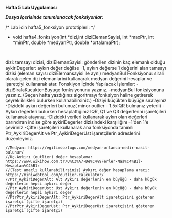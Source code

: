 **Hafta 5 Lab Uygulaması** 

***Dosya içerisinde tanımlanacak fonksiyonlar:*** 

/*  Lab icin hafta5_fonksiyon prototipleri: */

- void hafta4_fonksiyon(int *dizi,int diziElemanSayisi, int *maxPtr, int *minPtr, double *medyanPtr, double *ortalamaPtr);
<br>

 dizi: tamsayı dizisi, 
    diziElemanSayisi: gönderilen dizinin kaç elemanlı olduğu
    aykiriDegerler: aykırı değer değilse -1, aykırı değerse 1 değerini alan tamsayı dizisi (eleman sayısı diziElemansayisi ile aynı)
    medyanBul Fonksiyonu: sirali olarak gelen dizi elemanlarini kullanarak medyan değerini hesaplar ve işaretçiyi kullanarak atar.
    Fonskiyon İçinde Yapılacak İşlemler:
    -diziSiralaKucuktenBuyuge fonksiyonunu yazınız.
    -medyanBul fonksiyonunu yazınız. (Geçen hafta yazdığınız algoritmayı fonksiyon haline getirerek çeyrekliklikleri bulurken kullanabilirsiniz.)
    -Diziyi küçükten büyüğe sıralayınız
    -Dizideki aykırı değerleri bulunuz( minor outlier - 1.5xIQR bulmanız yeterli)
    -Aykırı değerleri bulurken hesaplattığınız IQR, Q1 ve Q3 değerlerini işaretçileri kullanarak atayınız.
    -Dizideki verileri kullanarak aykırı olan değerleri barındıran indise göre aykiriDegerler dizisindeki karşılığını -1'den 1'e çeviriniz
    -Çifte işaretçileri kullanarak ana fonksiyonda tanımlı Ptr_AykiriDegerAlt ve Ptr_AykiriDegerUst işaretçilerin adreslerini düzenleyiniz.
    
    //Medyan: https://egitimsozlugu.com/medyan-ortanca-nedir-nasil-bulunur/
    //Uç-Aykırı (outlier) değer hesaplama: https://www.wikihow.com.tr/U%C3%A7-De%C4%9Ferler-Nas%C4%B1l-Hesaplan%C4%B1r 
    //(Test amaçlı kullanabilirsiniz) Aykırı değer hesaplama aracı: https://miniwebtool.com/outlier-calculator/ 
    //Ptr_AykiriDegerAlt: Alt Aykırı değerlerin en büyüğü - daha küçük değerlerin hepsi aykırı değer
    //Ptr_AykiriDegerUst: Ust Aykırı değerlerin en küçüğü - daha büyük değerlerin hepsi aykırı değer
    //PtrPtr_AykiriDegerAlt: Ptr_AykiriDegerAlt işaretçisini gösteren işaretçi (çifte işaretçi)
    //PtrPtr_AykiriDegerUst: Ptr_AykiriDegerUst işaretçisini gösteren işaretçi (çifte işaretçi)
                
<br>




    
